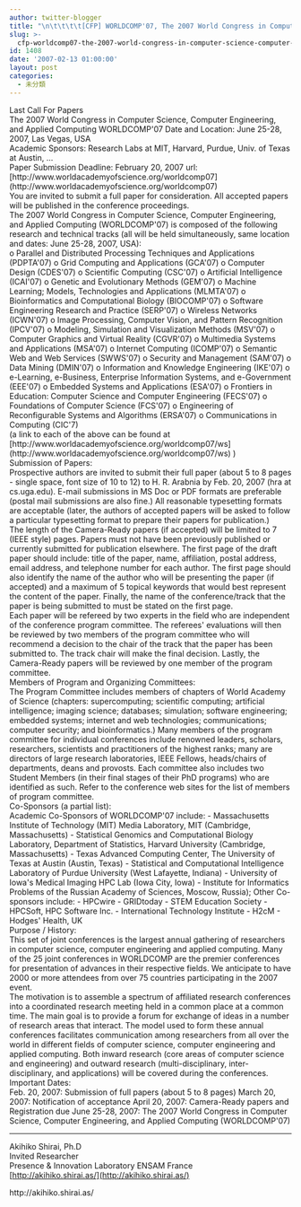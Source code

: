 ```yaml
---
author: twitter-blogger
title: "\n\t\t\t\t[CFP] WORLDCOMP'07, The 2007 World Congress in Computer Science, Computer Engineering, and Applied Computing.\t\t"
slug: >-
  cfp-worldcomp07-the-2007-world-congress-in-computer-science-computer-engineering-and-applied-computing
id: 1408
date: '2007-02-13 01:00:00'
layout: post
categories:
  - 未分類
---
```


<div>Last Call For Papers</div>

<div>The 2007 World Congress in Computer Science,  
Computer Engineering, and Applied Computing  
WORLDCOMP'07  
Date and Location: June 25-28, 2007, Las Vegas, USA</div>

<div>Academic Sponsors: Research Labs at  
MIT, Harvard, Purdue, Univ. of Texas at Austin, ...</div>

<div>Paper Submission Deadline: February 20, 2007  
url: [http://www.worldacademyofscience.org/worldcomp07](http://www.worldacademyofscience.org/worldcomp07)</div>

<div>  
You are invited to submit a full paper for consideration.  
All accepted papers will be published in the conference proceedings.</div>

<div>The 2007 World Congress in Computer Science, Computer Engineering,  
and Applied Computing (WORLDCOMP'07) is composed of the following  
research and technical tracks (all will be held simultaneously,  
same location and dates: June 25-28, 2007, USA):</div>

<div>o Parallel and Distributed Processing Techniques and Applications  
(PDPTA'07)  
o Grid Computing and Applications (GCA'07)  
o Computer Design (CDES'07)  
o Scientific Computing (CSC'07)  
o Artificial Intelligence (ICAI'07)  
o Genetic and Evolutionary Methods (GEM'07)  
o Machine Learning; Models, Technologies and Applications  
(MLMTA'07)  
o Bioinformatics and Computational Biology (BIOCOMP'07)  
o Software Engineering Research and Practice (SERP'07)  
o Wireless Networks (ICWN'07)  
o Image Processing, Computer Vision, and Pattern Recognition  
(IPCV'07)  
o Modeling, Simulation and Visualization Methods (MSV'07)  
o Computer Graphics and Virtual Reality (CGVR'07)  
o Multimedia Systems and Applications (MSA'07)  
o Internet Computing (ICOMP'07)  
o Semantic Web and Web Services (SWWS'07)  
o Security and Management (SAM'07)  
o Data Mining (DMIN'07)  
o Information and Knowledge Engineering (IKE'07)  
o e-Learning, e-Business, Enterprise Information Systems, and  
e-Government (EEE'07)  
o Embedded Systems and Applications (ESA'07)  
o Frontiers in Education: Computer Science and Computer Engineering  
(FECS'07)  
o Foundations of Computer Science (FCS'07)  
o Engineering of Reconfigurable Systems and Algorithms (ERSA'07)  
o Communications in Computing (CIC'7)</div>

<div>(a link to each of the above can be found at  
[http://www.worldacademyofscience.org/worldcomp07/ws](http://www.worldacademyofscience.org/worldcomp07/ws) )</div>

<div>Submission of Papers:</div>

<div>Prospective authors are invited to submit their full paper  
(about 5 to 8 pages - single space, font size of 10 to 12) to  
H. R. Arabnia by Feb. 20, 2007 (hra at cs.uga.edu). E-mail submissions  
in MS Doc or PDF formats are preferable (postal mail submissions  
are also fine.) All reasonable typesetting formats are acceptable  
(later, the authors of accepted papers will be asked to follow a  
particular typesetting format to prepare their papers for publication.)</div>

<div>The length of the Camera-Ready papers (if accepted) will be limited to  
7 (IEEE style) pages. Papers must not have been previously published  
or currently submitted for publication elsewhere. The first page of  
the draft paper should include: title of the paper, name, affiliation,  
postal address, email address, and telephone number for each author.  
The first page should also identify the name of the author who will  
be presenting the paper (if accepted) and a maximum of 5 topical  
keywords that would best represent the content of the paper. Finally,  
the name of the conference/track that the paper is being submitted to  
must be stated on the first page.</div>

<div>Each paper will be refereed by two experts in the field who are  
independent of the conference program committee. The referees'  
evaluations will then be reviewed by two members of the program  
committee who will recommend a decision to the chair of the track that  
the paper has been submitted to. The track chair will make the final  
decision. Lastly, the Camera-Ready papers will be reviewed by one  
member of the program committee.</div>

<div>Members of Program and Organizing Committees:</div>

<div>The Program Committee includes members of chapters of World Academy  
of Science (chapters: supercomputing; scientific computing; artificial  
intelligence; imaging science; databases; simulation; software  
engineering; embedded systems; internet and web technologies;  
communications; computer security; and bioinformatics.) Many members  
of the program committee for individual conferences include renowned  
leaders, scholars, researchers, scientists and practitioners of the  
highest ranks; many are directors of large research laboratories,  
IEEE Fellows, heads/chairs of departments, deans and provosts.  
Each committee also includes two Student Members (in their final stages  
of their PhD programs) who are identified as such. Refer to the  
conference web sites for the list of members of program committee.</div>

<div>Co-Sponsors (a partial list):</div>

<div>Academic Co-Sponsors of WORLDCOMP'07 include:  
- Massachusetts Institute of Technology (MIT) Media Laboratory,  
MIT (Cambridge, Massachusetts)  
- Statistical Genomics and Computational Biology Laboratory,  
Department of Statistics, Harvard University (Cambridge,  
Massachusetts)  
- Texas Advanced Computing Center, The University of Texas at  
Austin (Austin, Texas)  
- Statistical and Computational Intelligence Laboratory of  
Purdue University (West Lafayette, Indiana)  
- University of Iowa's Medical Imaging HPC Lab (Iowa City, Iowa)  
- Institute for Informatics Problems of the Russian Academy of  
Sciences, Moscow, Russia);  
Other Co-sponsors include:  
- HPCwire  
- GRIDtoday  
- STEM Education Society  
- HPCSoft, HPC Software Inc.  
- International Technology Institute  
- H2cM - Hodges' Health, UK</div>

<div>Purpose / History:</div>

<div>This set of joint conferences is the largest annual gathering of  
researchers in computer science, computer engineering and applied  
computing. Many of the 25 joint conferences in WORLDCOMP are the  
premier conferences for presentation of advances in their respective  
fields. We anticipate to have 2000 or more attendees from over 75  
countries participating in the 2007 event.</div>

<div>The motivation is to assemble a spectrum of affiliated research  
conferences into a coordinated research meeting held in a common  
place at a common time. The main goal is to provide a forum for  
exchange of ideas in a number of research areas that interact. The  
model used to form these annual conferences facilitates communication  
among researchers from all over the world in different fields of  
computer science, computer engineering and applied computing. Both  
inward research (core areas of computer science and engineering) and  
outward research (multi-disciplinary, inter-disciplinary, and  
applications) will be covered during the conferences.</div>

<div>Important Dates:</div>

<div>Feb. 20, 2007: Submission of full papers (about 5 to 8 pages)  
March 20, 2007: Notification of acceptance  
April 20, 2007: Camera-Ready papers and Registration due  
June 25-28, 2007: The 2007 World Congress in Computer Science,  
Computer Engineering, and Applied Computing  
(WORLDCOMP'07)  

</div>

----  

Akihiko Shirai, Ph.D  
Invited Researcher  
Presence & Innovation Laboratory ENSAM France  
[http://akihiko.shirai.as/](http://akihiko.shirai.as/)

<div>http://akihiko.shirai.as/</div>